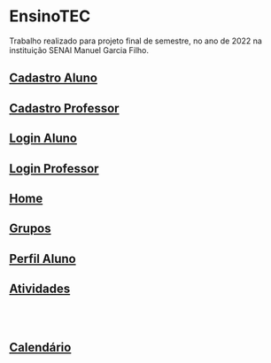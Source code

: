 # EnsinoTEC
Trabalho realizado para projeto final de semestre, no ano de 2022 na instituição SENAI Manuel Garcia Filho.

<h2><a href="https://danilospinola.github.io/EnsinoTEC/cad-aluno.html">Cadastro Aluno</a></h2>
<h2><a href="https://danilospinola.github.io/EnsinoTEC/cad-prof.html">Cadastro Professor</a></h2>
<h2><a href="https://danilospinola.github.io/EnsinoTEC/login-aluno.html">Login Aluno</a></h2>
<h2><a href="https://danilospinola.github.io/EnsinoTEC/login-prof.html">Login Professor</a></h2>
<h2><a href="https://danilospinola.github.io/EnsinoTEC/index.html">Home</a></h2>
<h2><a href="https://danilospinola.github.io/EnsinoTEC/grupos.html">Grupos</a></h2>
<h2><a href="https://danilospinola.github.io/EnsinoTEC/perfil-aluno.html">Perfil Aluno</a></h2>
<h2><a href="https://danilospinola.github.io/EnsinoTEC/Atividades.html">Atividades</a></h2>
<br><br>

<h2><a href="https://danilospinola.github.io/EnsinoTEC/calendar.html">Calendário</a></h2>
